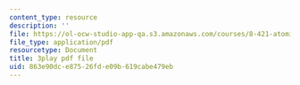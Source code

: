 ```yaml
---
content_type: resource
description: ''
file: https://ol-ocw-studio-app-qa.s3.amazonaws.com/courses/8-421-atomic-and-optical-physics-i-spring-2014/863e90dce87526fde09b619cabe479eb_godnGvjmGZc.pdf
file_type: application/pdf
resourcetype: Document
title: 3play pdf file
uid: 863e90dc-e875-26fd-e09b-619cabe479eb
---
```

